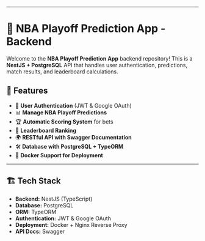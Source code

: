 
---


# 🏀 NBA Playoff Prediction App - Backend

Welcome to the **NBA Playoff Prediction App** backend repository! This is a **NestJS + PostgreSQL** API that handles user authentication, predictions, match results, and leaderboard calculations.

## 🚀 Features
- 🔑 **User Authentication** (JWT & Google OAuth)
- 📊 **Manage NBA Playoff Predictions**
- 🏆 **Automatic Scoring System** for bets
- 🏅 **Leaderboard Ranking**
- 🌍 **RESTful API with Swagger Documentation**
- 🛠️ **Database with PostgreSQL + TypeORM**
- 🐳 **Docker Support for Deployment**

---

## 🏗️ Tech Stack
- **Backend:** NestJS (TypeScript)
- **Database:** PostgreSQL
- **ORM:** TypeORM
- **Authentication:** JWT & Google OAuth
- **Deployment:** Docker + Nginx Reverse Proxy
- **API Docs:** Swagger



